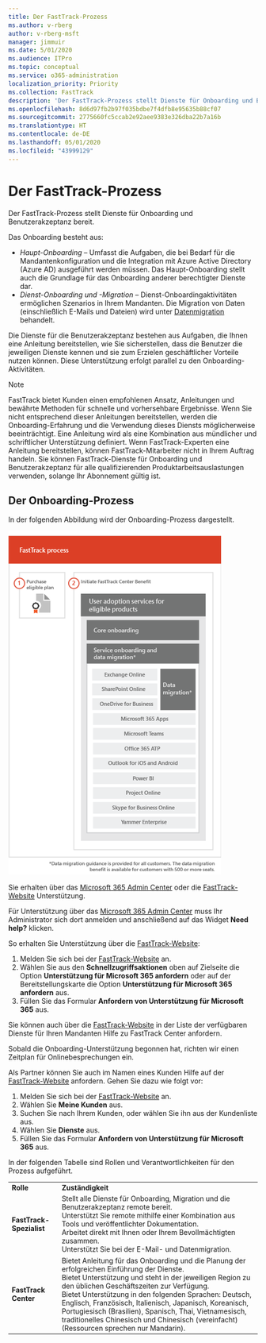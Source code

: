 ```yaml
---
title: Der FastTrack-Prozess
ms.author: v-rberg
author: v-rberg-msft
manager: jimmuir
ms.date: 5/01/2020
ms.audience: ITPro
ms.topic: conceptual
ms.service: o365-administration
localization_priority: Priority
ms.collection: FastTrack
description: 'Der FastTrack-Prozess stellt Dienste für Onboarding und Benutzerakzeptanz bereit. '
ms.openlocfilehash: 8d6d97fb2b97f035bdbe7f4dfb8e95635b88cf07
ms.sourcegitcommit: 2775660fc5ccab2e92aee9383e326dba22b7a16b
ms.translationtype: HT
ms.contentlocale: de-DE
ms.lasthandoff: 05/01/2020
ms.locfileid: "43999129"
---
```

# <a name="the-fasttrack-process"></a>Der FastTrack-Prozess

Der FastTrack-Prozess stellt Dienste für Onboarding und Benutzerakzeptanz bereit.  
  
Das Onboarding besteht aus:
  
- *Haupt-Onboarding* – Umfasst die Aufgaben, die bei Bedarf für die Mandantenkonfiguration und die Integration mit Azure Active Directory (Azure AD) ausgeführt werden müssen. Das Haupt-Onboarding stellt auch die Grundlage für das Onboarding anderer berechtigter Dienste dar. 
- *Dienst-Onboarding und -Migration* – Dienst-Onboardingaktivitäten ermöglichen Szenarios in Ihrem Mandanten. Die Migration von Daten (einschließlich E-Mails und Dateien) wird unter [Datenmigration](O365-data-migration.md) behandelt.  
    
Die Dienste für die Benutzerakzeptanz bestehen aus Aufgaben, die Ihnen eine Anleitung bereitstellen, wie Sie sicherstellen, dass die Benutzer die jeweiligen Dienste kennen und sie zum Erzielen geschäftlicher Vorteile nutzen können. Diese Unterstützung erfolgt parallel zu den Onboarding-Aktivitäten.
  
> [!NOTE]
> FastTrack bietet Kunden einen empfohlenen Ansatz, Anleitungen und bewährte Methoden für schnelle und vorhersehbare Ergebnisse. Wenn Sie nicht entsprechend dieser Anleitungen bereitstellen, werden die Onboarding-Erfahrung und die Verwendung dieses Diensts möglicherweise beeinträchtigt. Eine Anleitung wird als eine Kombination aus mündlicher und schriftlicher Unterstützung definiert. Wenn FastTrack-Experten eine Anleitung bereitstellen, können FastTrack-Mitarbeiter nicht in Ihrem Auftrag handeln. Sie können FastTrack-Dienste für Onboarding und Benutzerakzeptanz für alle qualifizierenden Produktarbeitsauslastungen verwenden, solange Ihr Abonnement gültig ist.  
  
## <a name="the-onboarding-process"></a>Der Onboarding-Prozess

In der folgenden Abbildung wird der Onboarding-Prozess dargestellt.
  
![Zeitrahmen für die Nutzung des Onboarding-Angebots](media/o365-onboarding-timeline-m365-apps.png)
  
Sie erhalten über das [Microsoft 365 Admin Center](https://go.microsoft.com/fwlink/?linkid=2032704) oder die [FastTrack-Website](https://go.microsoft.com/fwlink/?linkid=780698) Unterstützung. 

Für Unterstützung über das [Microsoft 365 Admin Center](https://go.microsoft.com/fwlink/?linkid=2032704) muss Ihr Administrator sich dort anmelden und anschließend auf das Widget **Need help?** klicken. 

So erhalten Sie Unterstützung über die [FastTrack-Website](https://go.microsoft.com/fwlink/?linkid=780698): 
1.    Melden Sie sich bei der [FastTrack-Website](https://go.microsoft.com/fwlink/?linkid=780698) an. 
2.    Wählen Sie aus den **Schnellzugriffsaktionen** oben auf Zielseite die Option **Unterstützung für Microsoft 365 anfordern** oder auf der Bereitstellungskarte die Option **Unterstützung für Microsoft 365 anfordern** aus.
3.    Füllen Sie das Formular **Anfordern von Unterstützung für Microsoft 365** aus. 
  
 Sie können auch über die [FastTrack-Website](https://go.microsoft.com/fwlink/?linkid=780698) in der Liste der verfügbaren Dienste für Ihren Mandanten Hilfe zu FastTrack Center anfordern.  
    
 Sobald die Onboarding-Unterstützung begonnen hat, richten wir einen Zeitplan für Onlinebesprechungen ein.
    
Als Partner können Sie auch im Namen eines Kunden Hilfe auf der [FastTrack-Website](https://go.microsoft.com/fwlink/?linkid=780698) anfordern. Gehen Sie dazu wie folgt vor:
1.    Melden Sie sich bei der [FastTrack-Website](https://go.microsoft.com/fwlink/?linkid=780698) an. 
2.    Wählen Sie **Meine Kunden** aus.
3.    Suchen Sie nach Ihrem Kunden, oder wählen Sie ihn aus der Kundenliste aus.
4.    Wählen Sie **Dienste** aus.
5.    Füllen Sie das Formular **Anfordern von Unterstützung für Microsoft 365** aus. 

In der folgenden Tabelle sind Rollen und Verantwortlichkeiten für den Prozess aufgeführt.
    
|||
|:-----|:-----|
|**Rolle** <br/> |**Zuständigkeit** <br/> |
|**FastTrack-Spezialist** <br/> |Stellt alle Dienste für Onboarding, Migration und die Benutzerakzeptanz remote bereit.  <br/> Unterstützt Sie remote mithilfe einer Kombination aus Tools und veröffentlichter Dokumentation. <br/> Arbeitet direkt mit Ihnen oder Ihrem Bevollmächtigten zusammen. <br/> Unterstützt Sie bei der E-Mail- und Datenmigration.|
|**FastTrack Center**  <br/> |Bietet Anleitung für das Onboarding und die Planung der erfolgreichen Einführung der Dienste.  <br/> Bietet Unterstützung und steht in der jeweiligen Region zu den üblichen Geschäftszeiten zur Verfügung. <br/> Bietet Unterstützung in den folgenden Sprachen: Deutsch, Englisch, Französisch, Italienisch, Japanisch, Koreanisch, Portugiesisch (Brasilien), Spanisch, Thai, Vietnamesisch, traditionelles Chinesisch und Chinesisch (vereinfacht) (Ressourcen sprechen nur Mandarin).|
